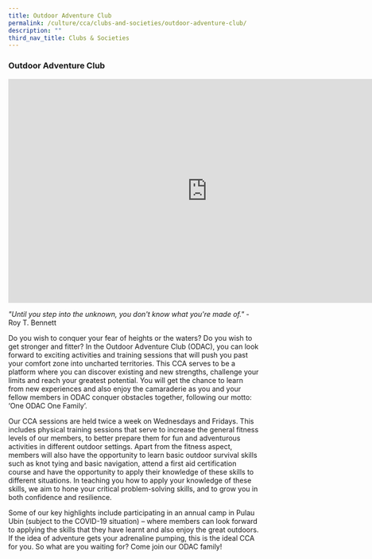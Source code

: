 ```yaml
---
title: Outdoor Adventure Club
permalink: /culture/cca/clubs-and-societies/outdoor-adventure-club/
description: ""
third_nav_title: Clubs & Societies
---
```

### **Outdoor Adventure Club**

<iframe width="800" height="450" src="https://www.youtube.com/embed/UJmqjREZ0bo" title="Outdoor Adventure Club" frameborder="0" allow="accelerometer; autoplay; clipboard-write; encrypted-media; gyroscope; picture-in-picture; web-share" allowfullscreen></iframe>

_"Until you step into the unknown, you don't know what you're made of."_ \- Roy T. Bennett

Do you wish to conquer your fear of heights or the waters? Do you wish to get stronger and fitter? In the Outdoor Adventure Club (ODAC), you can look forward to exciting activities and training sessions that will push you past your comfort zone into uncharted territories. This CCA serves to be a platform where you can discover existing and new strengths, challenge your limits and reach your greatest potential. You will get the chance to learn from new experiences and also enjoy the camaraderie as you and your fellow members in ODAC conquer obstacles together, following our motto: ‘One ODAC One Family’.

Our CCA sessions are held twice a week on Wednesdays and Fridays. This includes physical training sessions that serve to increase the general fitness levels of our members, to better prepare them for fun and adventurous activities in different outdoor settings. Apart from the fitness aspect, members will also have the opportunity to learn basic outdoor survival skills such as knot tying and basic navigation, attend a first aid certification course and have the opportunity to apply their knowledge of these skills to different situations. In teaching you how to apply your knowledge of these skills, we aim to hone your critical problem-solving skills, and to grow you in both confidence and resilience.

Some of our key highlights include participating in an annual camp in Pulau Ubin (subject to the COVID-19 situation) – where members can look forward to applying the skills that they have learnt and also enjoy the great outdoors. If the idea of adventure gets your adrenaline pumping, this is the ideal CCA for you. So what are you waiting for? Come join our ODAC family!